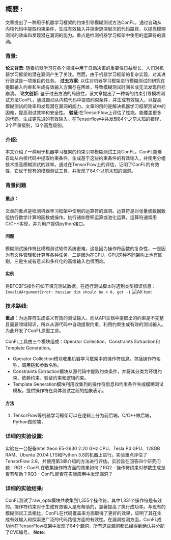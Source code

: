 ## 概要 :
文章提出了一种用于机器学习框架的约束引导模糊测试方法ConFL，通过自动从内核代码中提取约束条件，生成有效输入并探索更深层次的代码路径，以提高模糊测试的效率和发现潜在漏洞的能力。重点是检测机器学习框架中使用的运算符的漏洞。
### 背景:
**论文背景**: 随着机器学习在各个领域中用于自动决策的重要性日益增长，人们对机器学习框架的潜在漏洞产生了关注。然而，由于机器学习框架的复杂实现，对其进行测试是一项艰巨的任务。
**过去方案**: 以往对机器学习框架进行模糊测试的研究在提取输入约束和生成有效输入方面存在困难，导致模糊测试时间长或无法发现目标崩溃。
**论文创新**: 鉴于过去方法的局限性，该文章提出了一种新的约束引导模糊测试方法ConFL，通过自动从内核代码中提取约束条件，并生成有效输入，以提高模糊测试的效率和发现潜在漏洞的能力。文章的目的是解决机器学习框架测试中的困难，提高测试效率和安全性。
**验证**:在TensorFlow上评估了性能，能覆盖更多的代码，生成更先进的有效输入。在Tensorflow中共发现84个之前未知的错误，3个严重级别，13个高危级别。


### 介绍:

本文介绍了一种用于机器学习框架的约束引导模糊测试工具ConFL。ConFL能够自动从内核代码中提取约束条件，生成基于这些约束条件的有效输入，并使用分组技术提高模糊测试的效率。通过在TensorFlow上的评估，证明了ConFL的有效性，它优于现有的模糊测试工具，并发现了84个以前未知的漏洞。
### 背景问题
#### 重点：
文章的重点是检测机器学习框架中使用的运算符的漏洞。运算符是对张量或数据数组执行数学计算的函数或操作。执行诸如卷积运算或池化运算，运算符通常用C/C++实现，并为用户提供python接口。
#### 问题
模糊测试操作符比模糊测试软件系统更难，这是因为操作符函数的复杂性，一是因为有文件管理和计算等各种任务，二是因为在CPU，GPU这种不同架构上也有区别，三是生成有意义和多样化的高维输入也很困难。
#### 实例
将BTCBFS操作符如下填充测试数据，在运行测试脚本时遇到类型错误信息：`InvalidArgumentError: hessian dim should be < 0, got -1`
![Alt text](../../../assets/image-1.png)


### 技术路线:
**重点**：为运算符生成语义有效的测试输入。而从API文档中提取出的约束是不完整且需要领域知识，所以从源代码中自动提取约束，利用约束生成有效的测试输入。为此开发了ConFL原型工具。

ConFL工具由三个模块组成：Operator Collection、Constraints Extraction和Template Generation。
- Operator Collection模块收集机器学习框架中的操作符信息，包括操作符名称、调用链和参数名称。
- Constraints Extraction模块从源代码中提取约束条件，并将其分类为环境约束、依赖约束、验证约束和逻辑约束。
- Template Generation模块利用收集到的操作符信息和约束条件生成模糊测试模板，提供操作符在具体测试之前的抽象表示。

#### 方法
1. TensorFlow等机器学习框架可以在逻辑上分为前后端，C/C++做后端，Python做前端，





### 详细的实验设置:

实验在一台配备Intel Xeon E5-2630 2.20 GHz CPU、Tesla P4 GPU、128GB RAM、Ubuntu 20.04 LTS和Python 3.8的机器上进行。实验重点评估了TensorFlow 2.8，并使用第3章介绍的方法进行评估。实验旨在回答四个研究问题：RQ1 - ConFL在收集操作符方面的效果如何？RQ2 - 操作符约束对参数生成是否有帮助？RQ3 - ConFL能否在实际应用中发现漏洞？
### 详细的实验结果:

ConFL测试了raw_opts模块共收集到1,355个操作符，其中1,331个操作符是有效的。操作符约束对于生成有效输入是有帮助的，显著提高了执行成功率。与现有的模糊测试工具相比，ConFL在代码覆盖率方面取得了更好的效果，证明了其在生成有效输入和探索更广泛的代码路径方面的有效性。在漏洞检测方面，ConFL成功地在TensorFlow框架中发现了84个漏洞，所有这些漏洞都已经得到确认并分配了CVE编号。
**Note**: